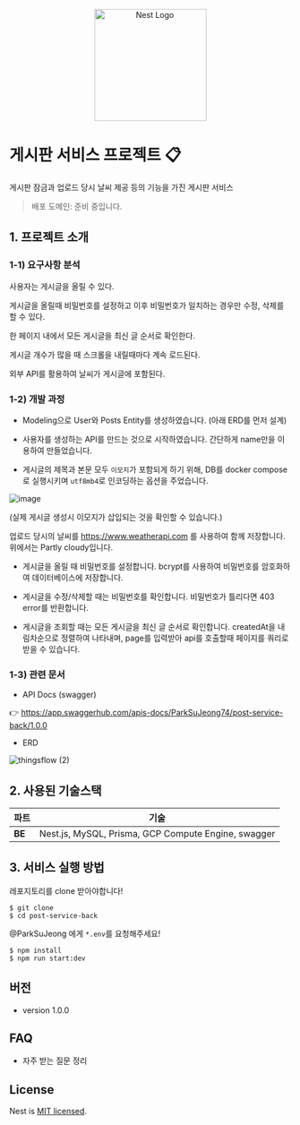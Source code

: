 <p align="center">
  <a href="http://nestjs.com/" target="blank"><img src="https://nestjs.com/img/logo-small.svg" width="200" alt="Nest Logo" /></a>
</p>

[circleci-image]: https://img.shields.io/circleci/build/github/nestjs/nest/master?token=abc123def456
[circleci-url]: https://circleci.com/gh/nestjs/nest

# 게시판 서비스 프로젝트 📋

게시판 잠금과 업로드 당시 날씨 제공 등의 기능을 가진 게시판 서비스

> 배포 도메인: 준비 중입니다.

## 1. 프로젝트 소개

### 1-1) 요구사항 분석

사용자는 게시글을 올릴 수 있다.

게시글을 올릴때 비밀번호를 설정하고 이후 비밀번호가 일치하는 경우만 수정, 삭제를 할 수 있다.

한 페이지 내에서 모든 게시글을 최신 글 순서로 확인한다.

게시글 개수가 많을 때 스크롤을 내릴때마다 계속 로드된다.

외부 API를 활용하여 날씨가 게시글에 포함된다.

### 1-2) 개발 과정

- Modeling으로 User와 Posts Entity를 생성하였습니다. (아래 ERD를 먼저 설계)

- 사용자를 생성하는 API를 만드는 것으로 시작하였습니다. 간단하게 name만을 이용하여 만들었습니다.

- 게시글의 제목과 본문 모두 `이모지`가 포함되게 하기 위해, DB를 docker compose로 실행시키며 `utf8mb4`로 인코딩하는 옵션을 주었습니다.

![image](https://user-images.githubusercontent.com/71163016/188588374-f0a73a74-ce59-4f9e-920b-9204e464d99e.png)

(실제 게시글 생성시 이모지가 삽입되는 것을 확인할 수 있습니다.)

업로드 당시의 날씨를 https://www.weatherapi.com 를 사용하여 함께 저장합니다. 위에서는 Partly cloudy입니다.

- 게시글을 올릴 때 비밀번호를 설정합니다. bcrypt를 사용하여 비밀번호를 암호화하여 데이터베이스에 저장합니다.

- 게시글을 수정/삭제할 때는 비밀번호를 확인합니다. 비밀번호가 틀리다면 403 error를 반환합니다.

- 게시글을 조회할 때는 모든 게시글을 최신 글 순서로 확인합니다. createdAt을 내림차순으로 정렬하여 나타내며, page를 입력받아 api를 호출할때 페이지를 쿼리로 받을 수 있습니다.

### 1-3) 관련 문서

- API Docs (swagger)

👉 https://app.swaggerhub.com/apis-docs/ParkSuJeong74/post-service-back/1.0.0

- ERD

![thingsflow (2)](https://user-images.githubusercontent.com/71163016/188589260-4d3a5461-c5bd-48f0-a0af-e39780d786e6.png)

## 2. 사용된 기술스택

| 파트   | 기술                                                |
| ------ | --------------------------------------------------- |
| **BE** | Nest.js, MySQL, Prisma, GCP Compute Engine, swagger |

## 3. 서비스 실행 방법

레포지토리를 clone 받아야합니다!

```shell
$ git clone
$ cd post-service-back
```

@ParkSuJeong 에게 `*.env`를 요청해주세요!

```shell
$ npm install
$ npm run start:dev
```

## 버전

- version 1.0.0

## FAQ

- 자주 받는 질문 정리

## License

Nest is [MIT licensed](LICENSE).
